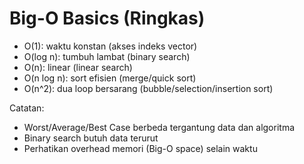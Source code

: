 # Big-O Basics (Ringkas)

- O(1): waktu konstan (akses indeks vector)
- O(log n): tumbuh lambat (binary search)
- O(n): linear (linear search)
- O(n log n): sort efisien (merge/quick sort)
- O(n^2): dua loop bersarang (bubble/selection/insertion sort)

Catatan:
- Worst/Average/Best Case berbeda tergantung data dan algoritma
- Binary search butuh data terurut
- Perhatikan overhead memori (Big-O space) selain waktu
